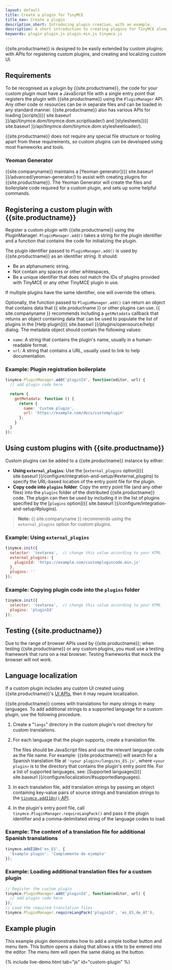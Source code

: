 ```yaml
---
layout: default
title: Create a plugin for TinyMCE
title_nav: Create a plugin
description_short: Introducing plugin creation, with an example.
description: A short introduction to creating plugins for TinyMCE along with an example plugin.
keywords: plugin plugin.js plugin.min.js tinymce.js
---
```


{{site.productname}} is designed to be easily extended by custom plugins; with APIs for registering custom plugins, and creating and localizing custom UI.

## Requirements

To be recognised as a plugin by {{site.productname}}, the code for your custom plugin must have a JavaScript file with a single entry point that registers the plugin with {{site.productname}} using the `PluginManager` API. Any other code or resources can be in separate files and can be loaded in any standard manner. {{site.productname}} also has various APIs for loading [scripts]({{ site.baseurl }}/api/tinymce.dom/tinymce.dom.scriptloader/) and [stylesheets]({{ site.baseurl }}/api/tinymce.dom/tinymce.dom.stylesheetloader/).

{{site.productname}} does not require any special file structure or tooling apart from these requirements, so custom plugins can be developed using most frameworks and tools.

### Yeoman Generator

{{site.companyname}} maintains a [Yeoman generator]({{ site.baseurl }}/advanced/yeoman-generator/) to assist with creating plugins for {{site.productname}}. The Yeoman Generator will create the files and boilerplate code required for a custom plugin, and sets up some helpful commands.

## Registering a custom plugin with {{site.productname}}
Register a custom plugin with {{site.productname}} using the PluginManager. `PluginManager.add()` takes a string for the plugin identifier and a function that contains the code for initializing the plugin.

The plugin identifier passed to `PluginManager.add()` is used by {{site.productname}} as an identifier string. It should:

- Be an alphanumeric string,
- Not contain any spaces or other whitespaces,
- Be a unique identifier that does not match the IDs of plugins provided with TinyMCE or any other TinyMCE plugin in use.

If multiple plugins have the same identifier, one will override the others.

Optionally, the function passed to `PluginManager.add()` can return an object that contains data that {{ site.productname }} or other plugins can use. {{ site.companyname }} recommends including a `getMetadata` callback that returns an object containing data that can be used to populate the list of plugins in the [Help plugin]({{ site.baseurl }}/plugins/opensource/help) dialog. The metadata object should contain the following values:

- `name`: A string that contains the plugin's name, usually in a human-readable format.
- `url`: A string that contains a URL, usually used to link to help documentation.

### Example: Plugin registration boilerplate

```js
tinymce.PluginManager.add('pluginId', function(editor, url) {
  // add plugin code here

  return {
    getMetadata: function () {
      return {
        name: 'Custom plugin',
        url: 'https://example.com/docs/customplugin'
      };
    }
  }
});
```

## Using custom plugins with {{site.productname}}

Custom plugins can be added to a {{site.productname}} instance by either:

- **Using `external_plugins`**: Use the [`external_plugins` option]({{ site.baseurl }}/configure/integration-and-setup/#external_plugins) to specify the URL-based location of the entry point file for the plugin.
- **Copy code into `plugins` folder**: Copy the entry point file (and any other files) into the `plugins` folder of the distributed {{site.productname}} code. The plugin can then be used by including it in the list of plugins specified by the [`plugins` option]({{ site.baseurl }}/configure/integration-and-setup/#plugins).

> **Note:** {{ site.companyname }} recommends using the `external_plugins` option for custom plugins.

### Example: Using `external_plugins`

```js
tinymce.init({
  selector: 'textarea',  // change this value according to your HTML
  external_plugins: {
    pluginId: 'https://example.com/customplugincode.min.js'
  },
  plugins: ''
});
```

### Example: Copying plugin code into the `plugins` folder

```js
tinymce.init({
  selector: 'textarea',  // change this value according to your HTML
  plugins: 'pluginId'
});
```

## Testing {{site.productname}}

Due to the range of browser APIs used by {{site.productname}}; when testing {{site.productname}} or any custom plugins, you must use a testing framework that runs on a real browser. Testing frameworks that mock the browser will not work.

## Language localization

If a custom plugin includes any custom UI created using {{site.productname}}'s [UI APIs]({{site.baseurl}}/ui-components), then it may require localization.

{{site.productname}} comes with translations for many strings in many languages. To add additional strings to a supported language for a custom plugin, use the following procedure.

1. Create a "`langs`" directory in the custom plugin's root directory for custom translations.
2. For each language that the plugin supports, create a translation file.

    The files should be JavaScript files and use the relevant language code as the file name. For example: {{site.productname}} will search for a Spanish translation file at `'<your plugin>/langs/es_ES.js'`, where `<your plugin>` is to the directory that contains the plugin's entry point file. For a list of supported languages, see: [Supported languages]({{ site.baseurl }}/configure/localization/#supportedlanguages).

2. In each translation file, add translation strings by passing an object containing key-value pairs of source strings and translation strings to the [`tinymce.addI18n()` API]({{site.baseurl}}/api/tinymce/root_tinymce/#addi18n).
3. In the plugin's entry point file, call `tinymce.PluginManager.requireLangPack()` and pass it the plugin identifier and a comma-delimitated string of the language codes to load.

### Example: The content of a translation file for additional Spanish translations

```js
tinymce.addI18n('es_ES', {
  'Example plugin': 'Complemento de ejemplo'
});
```

### Example: Loading additional translation files for a custom plugin

```js
// Register the custom plugin
tinymce.PluginManager.add('pluginId', function(editor, url) {
  // add plugin code here
});
// Load the required translation files
tinymce.PluginManager.requireLangPack('pluginId', 'es_ES,de_AT');
```

## Example plugin

This example plugin demonstrates how to add a simple toolbar button and menu item. This button opens a dialog that allows a title to be entered into the editor. The menu item will open the same dialog as the button.

{% include live-demo.html tab="js" id="custom-plugin" %}
